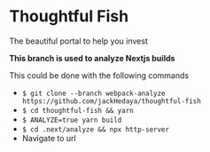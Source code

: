 # Thoughtful Fish

The beautiful portal to help you invest

**This branch is used to analyze Nextjs builds**

This could be done with the following commands

- `$ git clone --branch webpack-analyze https://github.com/jackHedaya/thoughtful-fish`
- `$ cd thoughtful-fish && yarn`
- `$ ANALYZE=true yarn build`
- `$ cd .next/analyze && npx http-server`
- Navigate to url
